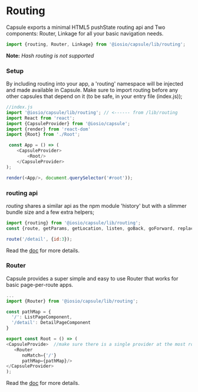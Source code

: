 # Routing
Capsule exports a minimal HTML5 pushState routing api and Two components: Router, Linkage for all your basic navigation needs.
```js
import {routing, Router, Linkage} from '@iosio/capsule/lib/routing';
```
**Note:** *Hash routing is not supported*

### Setup
By including routing into your app, a 'routing' namespace will be injected and made available in Capsule. Make sure to import routing before any other capsules that depend on it (to be safe, in your entry file (index.js));

```js
//index.js
import '@iosio/capsule/lib/routing'; // <------ from /lib/routing
import React from 'react';
import {CapsuleProvider} from '@iosio/capsule';
import {render} from 'react-dom'
import {Root} from './Root';

 const App = () => (
    <CapsuleProvider>
        <Root/>
    </CapsuleProvider>
);

render(<App/>, document.querySelector('#root'));
```

### routing api
*routing* shares a similar api as the npm module 'history' but with a slimmer bundle size and a few extra helpers;
```js
import {routing} from '@iosio/capsule/lib/routing';
const {route, getParams, getLocation, listen, goBack, goForward, replace} = routing;

route('/detail', {id:3});

```
Read the [doc](https://github.com/iosio/capsule/blob/master/docs/routing/routing_api.md) for more details.

### Router
Capsule provides a super simple and easy to use Router that works for basic page-per-route apps.
```js
...
import {Router} from '@iosio/capsule/lib/routing';

const pathMap = {
  '/': ListPageComponent,          
  '/detail': DetailPageComponent
}

export const Root = () => (
<CapsuleProvide>  //make sure there is a single provider at the most root level of your app
   <Router
      noMatch={'/'}
      pathMap={pathMap}/>
</CapsuleProvider>
);
```
Read the [doc](https://github.com/iosio/capsule/blob/master/docs/routing/Router.md) for more details.
